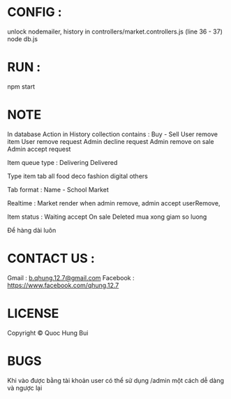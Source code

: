 # CONFIG : 
unlock nodemailer, history in controllers/market.controllers.js (line 36 - 37)
node db.js

# RUN :
npm start


# NOTE
In database
Action in History collection contains :
Buy - Sell
User remove item
User remove request
Admin decline request
Admin remove on sale 
Admin accept request 


Item queue type : 
Delivering
Delivered 

Type item tab
all
food
deco
fashion
digital
others


Tab format : Name - School Market

Realtime : 
Market render when admin remove, admin accept userRemove, 

Item status : 
Waiting accept
On sale
Deleted
mua xong giam so luong



Để hàng dài luôn

# CONTACT US :
Gmail : b.qhung.12.7@gmail.com
Facebook : https://www.facebook.com/qhung.12.7

# LICENSE
Copyright © Quoc Hung Bui 


# BUGS
Khi vào được bằng tài khoản user có thể sử dụng /admin một cách dễ dàng và ngược lại